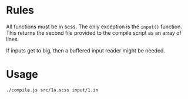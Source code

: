 # Rules

All functions must be in scss. The only exception is the `input()` function.
This returns the second file provided to the compile script as an array of lines.

If inputs get to big, then a buffered input reader might be needed.

# Usage

```
./compile.js src/1a.scss input/1.in
```

